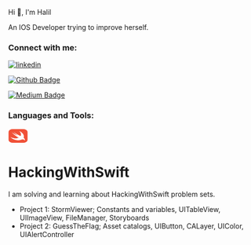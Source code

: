 Hi 👋, I'm Halil

An IOS Developer trying to improve herself.

<h3 align="left">Connect with me:</h3>

[![linkedin](https://img.shields.io/badge/Linkedin-000000?style=for-the-badge&logo=Linkedin&logoColor=white)](https://www.linkedin.com/in/halil-bakar-a4bb26256/)       

[![Github Badge](https://img.shields.io/badge/-Github-000?style=quare&labelColor=000&logo=Github&logoColor=white&link=link)](https://github.com/Halilbkar) 

[![Medium Badge](https://img.shields.io/badge/-Medium-757575?style=flat-quare&labelColor=757575&logo=Medium&logoColor=white&link=link)](https://medium.com/@halilbakar.b)

<h3 align="left">Languages and Tools:</h3>

<p align="left"> <a href="https://developer.apple.com/swift/" target="_blank" rel="noreferrer"> <img src="https://raw.githubusercontent.com/devicons/devicon/master/icons/swift/swift-original.svg" alt="swift" width="40" height="30"/> </a> </p>

# HackingWithSwift

I am solving and learning about HackingWithSwift problem sets.

- Project 1: StormViewer; Constants and variables, UITableView, UIImageView, FileManager, Storyboards
- Project 2: GuessTheFlag; Asset catalogs, UIButton, CALayer, UIColor, UIAlertController


